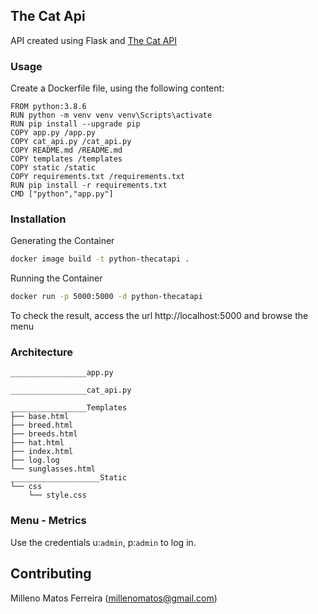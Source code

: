 ## The Cat Api 

API created using Flask and [The Cat API](https://thecatapi.com/)

### Usage

Create a Dockerfile file, using the following content:

```
FROM python:3.8.6
RUN python -m venv venv venv\Scripts\activate
RUN pip install --upgrade pip
COPY app.py /app.py
COPY cat_api.py /cat_api.py
COPY README.md /README.md
COPY templates /templates
COPY static /static
COPY requirements.txt /requirements.txt
RUN pip install -r requirements.txt
CMD ["python","app.py"]
```

### Installation

Generating the Container

```bash
docker image build -t python-thecatapi .
```

Running the Container
```bash
docker run -p 5000:5000 -d python-thecatapi
```

To check the result, access the url http://localhost:5000 and browse the menu

### Architecture
```
_________________app.py

_________________cat_api.py

_________________Templates
├── base.html
├── breed.html
├── breeds.html
├── hat.html
├── index.html
├── log.log
└── sunglasses.html
____________________Static
└── css
    └── style.css
```
### Menu - Metrics

Use the credentials u:`admin`, p:`admin` to log in.


## Contributing
Milleno Matos Ferreira (millenomatos@gmail.com)
